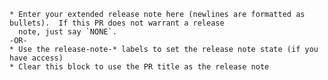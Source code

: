 <!-- PLEASE REMOVE THIS COMMENT BLOCK BEFORE SUBMITTING

Thanks for sending a pull request!  Before hitting the button, please read
this.

1. Please make sure this comment describes:
  - What you did
  - Why you did it
  - Things to consider when reviewing
2. Read our contributor guidelines: https://github.com/kubernetes/kubernetes/blob/master/CONTRIBUTING.md
3. See our developer guide: https://github.com/kubernetes/kubernetes/blob/master/docs/devel/development.md
4. If you want this PR to automatically close an issue when it is merged,
   add `fixes #<issue number>` or `fixes #<issue number>, fixes #<issue number>`
   to close multiple issues (see: https://github.com/blog/1506-closing-issues-via-pull-requests).
5. Follow the instructions for writing a release note: https://github.com/kubernetes/kubernetes/blob/master/docs/devel/pull-requests.md#release-notes
-->


```release-note
* Enter your extended release note here (newlines are formatted as bullets).  If this PR does not warrant a release
  note, just say `NONE`.
-OR-
* Use the release-note-* labels to set the release note state (if you have access)
* Clear this block to use the PR title as the release note
```
